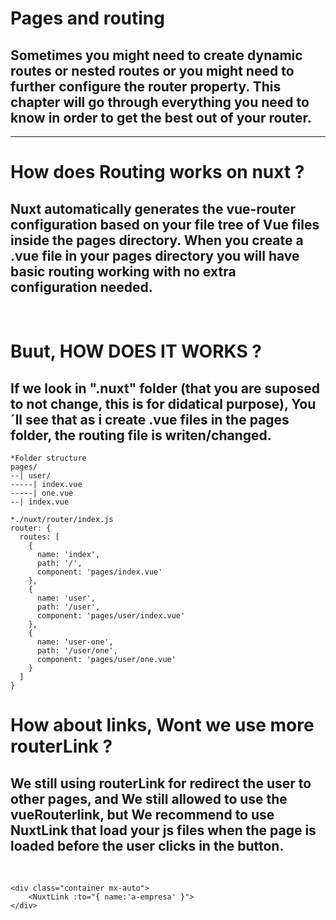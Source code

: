 # Pages and routing 
## Sometimes you might need to create dynamic routes or nested routes or you might need to further configure the router property. This chapter will go through everything you need to know in order to get the best out of your router.
---
# How does Routing works on nuxt ?
## Nuxt automatically generates the vue-router configuration based on your file tree of Vue files inside the pages directory. When you create a .vue file in your pages directory you will have basic routing working with no extra configuration needed.
<br>

# Buut, HOW DOES IT WORKS ?
## If we look in ".nuxt" folder (that you are suposed to not change, this is for didatical purpose), You´ll see that as i create .vue files in the pages folder, the routing file is writen/changed.

````
*Folder structure
pages/
--| user/
-----| index.vue
-----| one.vue
--| index.vue

*./nuxt/router/index.js
router: {
  routes: [
    {
      name: 'index',
      path: '/',
      component: 'pages/index.vue'
    },
    {
      name: 'user',
      path: '/user',
      component: 'pages/user/index.vue'
    },
    {
      name: 'user-one',
      path: '/user/one',
      component: 'pages/user/one.vue'
    }
  ]
}
````

# How about links, Wont we use more routerLink ?
## We still using routerLink for redirect the user to other pages, and We still allowed to use the vueRouterlink, but We recommend to use NuxtLink that load your js files when the page is loaded before the user clicks in the button.

<br>

````
<div class="container mx-auto">
    <NuxtLink :to="{ name:'a-empresa' }">
</div>
````


